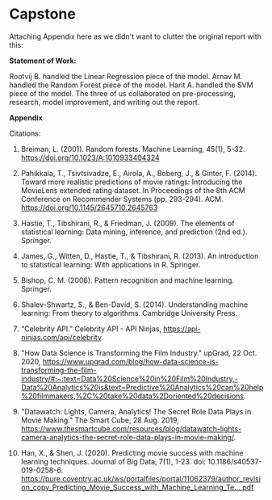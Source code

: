 # Capstone
Attaching Appendix here as we didn't want to clutter the original report with this:

**Statement of Work:**

Rootvij B. handled the Linear Regression piece of the model.
Arnav M. handled the Random Forest piece of the model.
Harit A. handled the SVM piece of the model.
The three of us collaborated on pre-processing, research, model improvement, and writing out the report.

**Appendix**

Citations:

1. Breiman, L. (2001). Random forests. Machine Learning, 45(1), 5-32. https://doi.org/10.1023/A:1010933404324

2. Pahikkala, T., Tsivtsivadze, E., Airola, A., Boberg, J., & Ginter, F. (2014). Toward more realistic predictions of movie ratings: Introducing the MovieLens extended rating dataset. In Proceedings of the 8th ACM Conference on Recommender Systems (pp. 293-294). ACM. https://doi.org/10.1145/2645710.2645763

3. Hastie, T., Tibshirani, R., & Friedman, J. (2009). The elements of statistical learning: Data mining, inference, and prediction (2nd ed.). Springer.

4. James, G., Witten, D., Hastie, T., & Tibshirani, R. (2013). An introduction to statistical learning: With applications in R. Springer.

5. Bishop, C. M. (2006). Pattern recognition and machine learning. Springer.

6. Shalev-Shwartz, S., & Ben-David, S. (2014). Understanding machine learning: From theory to algorithms. Cambridge University Press.

7. “Celebrity API.” Celebrity API - API Ninjas, https://api-ninjas.com/api/celebrity. 

8. "How Data Science is Transforming the Film Industry." upGrad, 22 Oct. 2020, https://www.upgrad.com/blog/how-data-science-is-transforming-the-film-industry/#:~:text=Data%20Science%20in%20Film%20Industry,-Data%20Analytics%20is&text=Predictive%20Analytics%20can%20help%20filmmakers,%2C%20take%20data%2Doriented%20decisions.

9. "Datawatch: Lights, Camera, Analytics! The Secret Role Data Plays in Movie Making." The Smart Cube, 28 Aug. 2019, https://www.thesmartcube.com/resources/blog/datawatch-lights-camera-analytics-the-secret-role-data-plays-in-movie-making/.

10. Han, X., & Shen, J. (2020). Predicting movie success with machine learning techniques. Journal of Big Data, 7(1), 1-23. doi: 10.1186/s40537-019-0258-6. https://pure.coventry.ac.uk/ws/portalfiles/portal/11062379/author_revision_copy_Predicting_Movie_Success_with_Machine_Learning_Te....pdf
